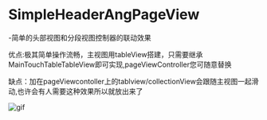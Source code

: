 # SimpleHeaderAngPageView

-简单的头部视图和分段视图控制器的联动效果

优点:极其简单操作流畅，主视图用tableView搭建，只需要继承MainTouchTableTableView即可实现,pageViewController您可随意替换

缺点：加在pageViewcontoller上的tablview/collectionView会跟随主视图一起滑动,也许会有人需要这种效果所以就放出来了

![gif](https://github.com/AnnaMa1992/SimpleHeaderAngPageView/blob/master/HeaderViewAndPageView/Untitled.gif)

